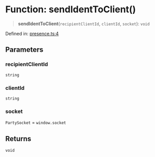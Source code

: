 # Function: sendIdentToClient()

> **sendIdentToClient**(`recipientClientId`, `clientId`, `socket`): `void`

Defined in: [presence.ts:4](https://github.com/benallfree/lab13/blob/9ac0af7da9640b4b5437ad34793eec1f82ae6b92/sdk/src/online/presence.ts#L4)

## Parameters

### recipientClientId

`string`

### clientId

`string`

### socket

`PartySocket` = `window.socket`

## Returns

`void`
